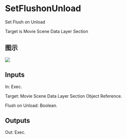 # SetFlushonUnload

Set Flush on Unload

Target is Movie Scene Data Layer Section

## 图示

![]($-20221218-20532062.png)

## Inputs

In: Exec.

Target: Movie Scene Data Layer Section Object Reference.

Flush on Unload: Boolean.  

## Outputs

Out: Exec.

